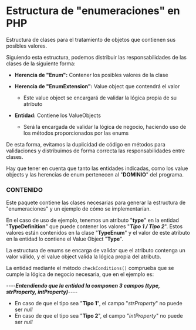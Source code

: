 # Estructura de "enumeraciones" en PHP

Estructura de clases para el tratamiento de objetos que contienen sus posibles valores.

Siguiendo esta estructura, podemos distribuir las responsabilidades de las clases de la siguiente forma:

- **Herencia de "Enum":** Contener los posibles valores de la clase

- **Herencia de "EnumExtension":** Value object que contendrá el valor

  - Este value object se encargará de validar la lógica propia de su atributo

- **Entidad:** Contiene los ValueObjects

  - Será la encargada de validar la lógica de negocio, haciendo uso de los métodos proporcionados por las enums

    

De esta forma, evitamos la duplicidad de código en métodos para validaciones y distribuimos de forma correcta las responsabilidades entre clases.

Hay que tener en cuenta que tanto las entidades indicadas, como los value objects y las herencias de enum pertenecen al "**DOMINIO**" del programa.

### CONTENIDO

Este paquete contiene las clases necesarias para generar la estructura de "enumeraciones" y un ejemplo de cómo se implementarían.

En el caso de uso de ejemplo, tenemos un atributo "**type**" en la entidad "**TypeDefinition**" que puede contener los valores "***Tipo 1 / Tipo 2***". Estos valores están contenidos en la clase "**TypeEnum**" y el valor de este atributo en la entidad lo contiene el Value Object "**Type**".

La estructura de enums se encarga de validar que el atributo contenga un valor válido, y el value object valida la lógica propia del atributo.

La entidad mediante el método `checkConditions()` comprueba que se cumple la lógica de negocio necesaria, que en el ejemplo es:

----***Entendiendo que la entidad la componen 3 campos (type, strProperty, intProperty)***----

- En caso de que el tipo sea "**Tipo 1**", el campo "*strProperty*" no puede ser *null*
- En caso de que el tipo sea "**Tipo 2**", el campo "*intProperty*" no puede ser *null*

